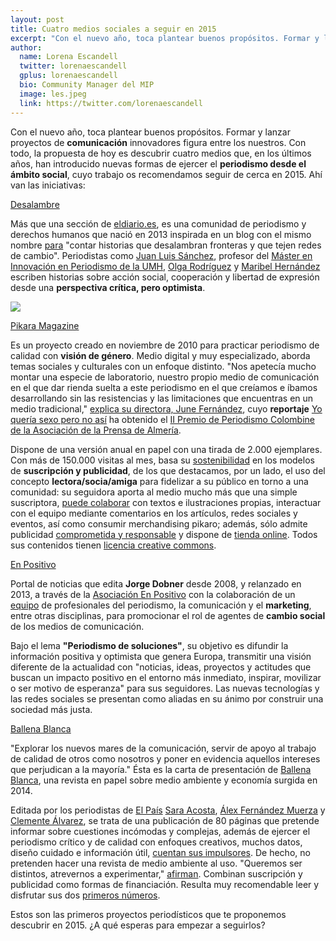 ```yaml
---
layout: post
title: Cuatro medios sociales a seguir en 2015
excerpt: "Con el nuevo año, toca plantear buenos propósitos. Formar y lanzar proyectos de comunicación innovadores figura entre los nuestros. Con todo, la propuesta de hoy es descubrir cuatro medios que, en los últimos años, han introducido nuevas formas de ejercer el periodismo desde el ámbito social, cuyo trabajo os recomendamos seguir de cerca en 2015. Ahí van las iniciativas."
author:
  name: Lorena Escandell
  twitter: lorenaescandell
  gplus: lorenaescandell 
  bio: Community Manager del MIP
  image: les.jpeg
  link: https://twitter.com/lorenaescandell
---
```

Con el nuevo año, toca plantear buenos propósitos. Formar y lanzar proyectos de **comunicación** innovadores figura entre los nuestros. Con todo, la propuesta de hoy es descubrir cuatro medios que, en los últimos años, han introducido nuevas formas de ejercer el **periodismo desde el ámbito social**, cuyo trabajo os recomendamos seguir de cerca en 2015. Ahí van las iniciativas:

[Desalambre](http://www.eldiario.es/desalambre)

Más que una sección de [eldiario.es](http://www.eldiario.es), es una comunidad de periodismo y derechos humanos que nació en 2013 inspirada en un blog con el mismo nombre [para](http://bitly.com/1CRQa8e) "contar historias que desalambran fronteras y que tejen redes de cambio". Periodistas como [Juan Luis Sánchez](https://twitter.com/juanlusanchez), profesor del [Máster en Innovación en Periodismo de la UMH](http://mip.umh.es), [Olga Rodríguez](https://twitter.com/olgarodriguezfr) y [Maribel Hernández](https://twitter.com/laperio) escriben historias sobre acción social, cooperación y libertad de expresión desde una **perspectiva crítica, pero optimista**.

![](https://db.tt/cNedljii)

[Pikara Magazine](http://www.pikaramagazine.com)

Es un proyecto creado en noviembre de 2010 para practicar periodismo de calidad con **visión de género**. Medio digital y muy especializado, aborda temas sociales y culturales con un enfoque distinto. "Nos apetecía mucho montar una especie de laboratorio, nuestro propio medio de comunicación en el que dar rienda suelta a este periodismo en el que creíamos e íbamos desarrollando sin las resistencias y las limitaciones que encuentras en un medio tradicional," [explica su directora, June Fernández](http://fisuraproducciones.com/entrevista-pikara-magazine), cuyo **reportaje** [Yo quería sexo pero no así](http://bit.ly/1pF9LS1) ha obtenido el [II Premio de Periodismo Colombine de la Asociación de la Prensa de Almería](http://bit.ly/1Hh04jE).

Dispone de una versión anual en papel con una tirada de 2.000 ejemplares. Con más de 150.000 visitas al mes, basa su [sostenibilidad](http://bitly.com/YJjREk) en los modelos de **suscripción y publicidad**, de los que destacamos, por un lado, el uso del concepto **lectora/socia/amiga** para fidelizar a su público en torno a una comunidad: su seguidora aporta al medio mucho más que una simple suscriptora, [puede colaborar](http://bit.ly/1Bl5Eh4) con textos e ilustraciones propias, interactuar con el equipo mediante comentarios en los artículos, redes sociales y eventos, así como consumir merchandising pikaro;  además, sólo admite publicidad [comprometida y responsable](http://www.pikaramagazine.com/publicidad-y-tarifas) y  dispone de [tienda online](http://www.pikaramagazine.com/tienda-online). Todos sus contenidos tienen [licencia creative commons](http://www.pikaramagazine.com/apoyanos/difunde-pero-cita-licencia-creative-commons).

[En Positivo](http://enpositivo.com/)

Portal de noticias que edita **Jorge Dobner** desde 2008, y relanzado en 2013, a través de la [Asociación En Positivo](http://enpositivo.com/asociacion-en-positivo) con la colaboración de un [equipo](http://enpositivo.com/quienes-somos) de profesionales del periodismo, la comunicación y el **marketing**, entre otras disciplinas, para promocionar el rol de agentes de **cambio social** de los medios de comunicación.

Bajo el lema **"Periodismo de soluciones"**, su objetivo es difundir la información positiva y optimista que genera Europa, transmitir una visión diferente de la actualidad con "noticias, ideas, proyectos y actitudes que buscan un impacto positivo en el entorno más inmediato, inspirar, movilizar o ser motivo de esperanza" para sus seguidores. Las nuevas tecnologías y las redes sociales se presentan como aliadas en su ánimo por construir una sociedad más justa.

[Ballena Blanca](http://ballenablanca.es)

"Explorar los nuevos mares de la comunicación, servir de apoyo al trabajo de calidad de otros como nosotros y poner en evidencia aquellos intereses que perjudican a la mayoría." Ésta es la carta de presentación de [Ballena Blanca](http://ballenablanca.es), una revista en papel sobre medio ambiente y economía surgida en 2014.

Editada por los periodistas de [El País](http://elpais.com) [Sara Acosta](http://bitly.com/NmGs6t), [Álex Fernández Muerza](http://bitly.com/RuMMcp) y [Clemente Álvarez](http://bitly.com/10ZvJ30), se trata de una publicación de 80 páginas que pretende informar sobre cuestiones incómodas y complejas, además de ejercer el periodismo crítico y de calidad con enfoques creativos, muchos datos, diseño cuidado e información útil, [cuentan sus impulsores](http://bitly.com/1p2PZvN). De hecho, no pretenden hacer una revista de medio ambiente al uso. "Queremos ser distintos, atrevernos a experimentar," [afirman](http://bit.ly/1zsWqgk).
Combinan suscripción y publicidad como formas de financiación. Resulta muy recomendable leer y disfrutar sus dos [primeros números](http://bitly.com/1ictnYP).

Estos son las primeros proyectos periodísticos que te proponemos descubrir en 2015. ¿A qué esperas para empezar a seguirlos?
